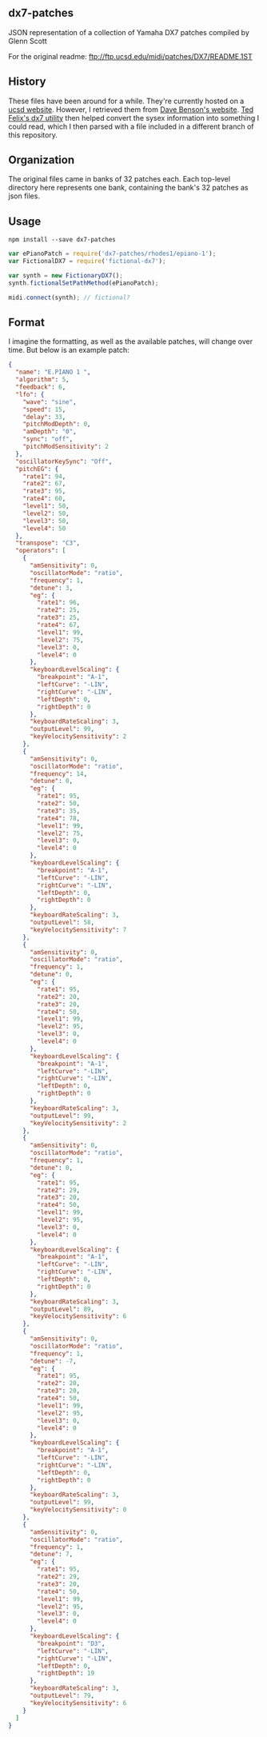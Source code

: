 ## dx7-patches

JSON representation of a collection of Yamaha DX7 patches compiled by Glenn Scott

For the original readme: ftp://ftp.ucsd.edu/midi/patches/DX7/README.1ST

## History

These files have been around for a while. They're currently hosted on a [ucsd website](ftp://ftp.ucsd.edu/midi/patches/DX7/). However, I retrieved them from [Dave Benson's website](https://homepages.abdn.ac.uk/mth192/pages/html/dx7.html#patches). [Ted Felix's dx7 utility](http://tedfelix.com/yamaha-dx7/index.html) then helped convert the sysex information into something I could read, which I then parsed with a file included in a different branch of this repository.

## Organization

The original files came in banks of 32 patches each. Each top-level directory here represents one bank, containing the bank's 32 patches as json files.

## Usage

`npm install --save dx7-patches`

```javascript
var ePianoPatch = require('dx7-patches/rhodes1/epiano-1');
var FictionalDX7 = require('fictional-dx7');

var synth = new FictionaryDX7();
synth.fictionalSetPathMethod(ePianoPatch);

midi.connect(synth); // fictional?
```

## Format

I imagine the formatting, as well as the available patches, will change over time. But below is an example patch:

```json
{
  "name": "E.PIANO 1 ",
  "algorithm": 5,
  "feedback": 6,
  "lfo": {
    "wave": "sine",
    "speed": 15,
    "delay": 33,
    "pitchModDepth": 0,
    "amDepth": "0",
    "sync": "off",
    "pitchModSensitivity": 2
  },
  "oscillatorKeySync": "Off",
  "pitchEG": {
    "rate1": 94,
    "rate2": 67,
    "rate3": 95,
    "rate4": 60,
    "level1": 50,
    "level2": 50,
    "level3": 50,
    "level4": 50
  },
  "transpose": "C3",
  "operators": [
    {
      "amSensitivity": 0,
      "oscillatorMode": "ratio",
      "frequency": 1,
      "detune": 3,
      "eg": {
        "rate1": 96,
        "rate2": 25,
        "rate3": 25,
        "rate4": 67,
        "level1": 99,
        "level2": 75,
        "level3": 0,
        "level4": 0
      },
      "keyboardLevelScaling": {
        "breakpoint": "A-1",
        "leftCurve": "-LIN",
        "rightCurve": "-LIN",
        "leftDepth": 0,
        "rightDepth": 0
      },
      "keyboardRateScaling": 3,
      "outputLevel": 99,
      "keyVelocitySensitivity": 2
    },
    {
      "amSensitivity": 0,
      "oscillatorMode": "ratio",
      "frequency": 14,
      "detune": 0,
      "eg": {
        "rate1": 95,
        "rate2": 50,
        "rate3": 35,
        "rate4": 78,
        "level1": 99,
        "level2": 75,
        "level3": 0,
        "level4": 0
      },
      "keyboardLevelScaling": {
        "breakpoint": "A-1",
        "leftCurve": "-LIN",
        "rightCurve": "-LIN",
        "leftDepth": 0,
        "rightDepth": 0
      },
      "keyboardRateScaling": 3,
      "outputLevel": 58,
      "keyVelocitySensitivity": 7
    },
    {
      "amSensitivity": 0,
      "oscillatorMode": "ratio",
      "frequency": 1,
      "detune": 0,
      "eg": {
        "rate1": 95,
        "rate2": 20,
        "rate3": 20,
        "rate4": 50,
        "level1": 99,
        "level2": 95,
        "level3": 0,
        "level4": 0
      },
      "keyboardLevelScaling": {
        "breakpoint": "A-1",
        "leftCurve": "-LIN",
        "rightCurve": "-LIN",
        "leftDepth": 0,
        "rightDepth": 0
      },
      "keyboardRateScaling": 3,
      "outputLevel": 99,
      "keyVelocitySensitivity": 2
    },
    {
      "amSensitivity": 0,
      "oscillatorMode": "ratio",
      "frequency": 1,
      "detune": 0,
      "eg": {
        "rate1": 95,
        "rate2": 29,
        "rate3": 20,
        "rate4": 50,
        "level1": 99,
        "level2": 95,
        "level3": 0,
        "level4": 0
      },
      "keyboardLevelScaling": {
        "breakpoint": "A-1",
        "leftCurve": "-LIN",
        "rightCurve": "-LIN",
        "leftDepth": 0,
        "rightDepth": 0
      },
      "keyboardRateScaling": 3,
      "outputLevel": 89,
      "keyVelocitySensitivity": 6
    },
    {
      "amSensitivity": 0,
      "oscillatorMode": "ratio",
      "frequency": 1,
      "detune": -7,
      "eg": {
        "rate1": 95,
        "rate2": 20,
        "rate3": 20,
        "rate4": 50,
        "level1": 99,
        "level2": 95,
        "level3": 0,
        "level4": 0
      },
      "keyboardLevelScaling": {
        "breakpoint": "A-1",
        "leftCurve": "-LIN",
        "rightCurve": "-LIN",
        "leftDepth": 0,
        "rightDepth": 0
      },
      "keyboardRateScaling": 3,
      "outputLevel": 99,
      "keyVelocitySensitivity": 0
    },
    {
      "amSensitivity": 0,
      "oscillatorMode": "ratio",
      "frequency": 1,
      "detune": 7,
      "eg": {
        "rate1": 95,
        "rate2": 29,
        "rate3": 20,
        "rate4": 50,
        "level1": 99,
        "level2": 95,
        "level3": 0,
        "level4": 0
      },
      "keyboardLevelScaling": {
        "breakpoint": "D3",
        "leftCurve": "-LIN",
        "rightCurve": "-LIN",
        "leftDepth": 0,
        "rightDepth": 19
      },
      "keyboardRateScaling": 3,
      "outputLevel": 79,
      "keyVelocitySensitivity": 6
    }
  ]
}
```
